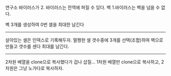 연구소
바이러스가 2. 바이러스는 전역에 퍼질 수 있다.
벽 1.바이러스는 벽을 넘을 수 없다.

벽 3개를 생성하여 0번 셀을 최대한 남긴다 

----

살아있는 셀은 인덱스로 기록해두자.
멀쩡한 셀 갯수중에 3개를 선택(조합)하여 벽으로 만들고 갯수를 센다
최대를 남긴다.

----

2차원 배열을 clone으로 복사했다가 겁나 삽질...
1차원 배열만 clone으로 복사하고, 2차원은 그냥 노가다로 복사하자.
